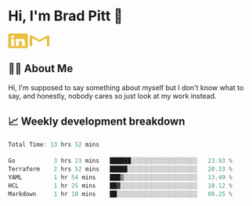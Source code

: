 # Hi, I'm Brad Pitt 👋


<a href="https://www.linkedin.com/in/mathias-mauraisin/" target="blank"><img align="center" src="./icons/linkedin.svg" alt="https://www.linkedin.com/in/mathias-mauraisin/" height="30" width="40" /></a>
<a href="mailto:mathias.mauraisin.pro@gmail.com" target="blank"><img align="center" src="./icons/gmail.svg" alt="redrew" height="30" width="40" /></a>




<!-- ![snap](images/Snap_dark.png?raw=true) -->
<!-- ![snap](images/Snap_dark_bg.png?raw=true) -->


<!-- [![My Skills](https://skillicons.dev/icons?i=c,cpp,html,css,js,ts,)](https://skillicons.dev) -->

## 🙋‍♂️&nbsp;About Me

Hi, I'm supposed to say something about myself but I don't know what to say, and honestly, nobody cares so just look at my work instead.

## 📈&nbsp;Weekly development breakdown

<!-- [![mamaurai's 42 stats](https://badge42.vercel.app/api/v2/cl1l4qz93000609l4yixitcl4/stats?cursusId=21&coalitionId=45)](https://github.com/JaeSeoKim/badge42) -->





<!--START_SECTION:waka-->

```rust
Total Time: 13 hrs 52 mins

Go           3 hrs 23 mins   ██████░░░░░░░░░░░░░░░░░░░   23.93 %
Terraform    2 hrs 52 mins   █████░░░░░░░░░░░░░░░░░░░░   20.33 %
YAML         1 hr 54 mins    ███▒░░░░░░░░░░░░░░░░░░░░░   13.49 %
HCL          1 hr 25 mins    ██▓░░░░░░░░░░░░░░░░░░░░░░   10.12 %
Markdown     1 hr 10 mins    ██░░░░░░░░░░░░░░░░░░░░░░░   08.25 %
```

<!--END_SECTION:waka-->



